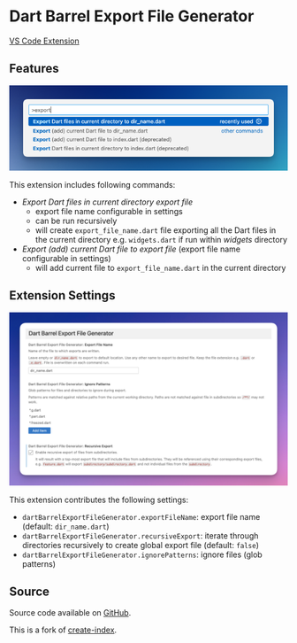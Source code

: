 # Dart Barrel Export File Generator

[VS Code Extension](https://marketplace.visualstudio.com/items?itemName=orestesgaolin.dart-export-index)

## Features

![Usage](./screenshots/usage.png)

This extension includes following commands:

- _Export Dart files in current directory export file_
  - export file name configurable in settings
  - can be run recursively
  - will create `export_file_name.dart` file exporting all the Dart files in the current directory e.g. `widgets.dart` if run within _widgets_ directory
- _Export (add) current Dart file to export file_ (export file name configurable in settings)
  - will add current file to `export_file_name.dart` in the current directory

## Extension Settings

![Usage](./screenshots/settings.png)

This extension contributes the following settings:

- `dartBarrelExportFileGenerator.exportFileName`: export file name (default: `dir_name.dart`)
- `dartBarrelExportFileGenerator.recursiveExport`: iterate through directories recursively to create global export file (default: `false`)
- `dartBarrelExportFileGenerator.ignorePatterns`: ignore files (glob patterns)

## Source

Source code available on [GitHub](https://github.com/orestesgaolin/create-index).

This is a fork of [create-index](https://github.com/tsugitta/create-index).
